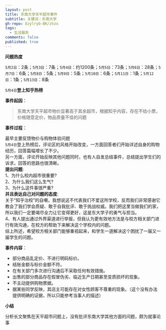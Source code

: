 ```yaml
---
layout: post
title: 东南大学天平超市事件
subtitle: 关键词：东南大学
gh-repo: Ezylryb-BK/zhzx
tags:
  - 生活服务
comments: false
published: true
---
```


**问题热度**

``5月2日``：2条；``5月3日``：7条；``5月4日``：约1200条；``5月5日``：73条；``5月6日``：28条；``5月7日``：6条；``5月8日``：5条；``5月9日``：5条；``5月10日``：6条；``5月11日``：1条；``5月12日``：1条；``5月13日``：8条

``5月4日``**登上知乎热榜**

**事件起因**：

>东南大学天平超市物价显著高于其余超市，根据知乎内容，存在不给小票，价格随意定价，物品质量不佳的问题

**事件过程**：

最早主要反馈物价与购物体验问题<br>
``5月4日``登上热榜后，评论区的风格开始改变，一方面回答者们开始详述自身的购物经历，回答篇幅增长了不少。<br>
另一方面，评论开始反映其他问题同时，也有人自发总结事件，总结提出学生们的诉求，回答的思路也很清晰。<br>
**提出问题**:<br>
1、为什么校内超市很重要?<br>
2、为什么我们这么生气?<br>
3、为什么这件事很严重?<br>
**并且表达自己对问题的态度**:<br>
关于“知乎治校”的自嘲，我想说这不代表我们不爱这所学校，反而我们非常感谢它教会了我们学会质疑、敢于自我批评、敢于挑战权威。我们把这里当做我们的家，所以我们一定要竭尽全力让它变得更好，这是东大学子的勇气与担当。<br>
4、有人提出通过外界渠道进行举报，但我认为更有效地方法是与校方相关部门进行有效沟通，在校方的帮助下来解决这个学校内的问题。<br>
综上所述，希望校方相关部门能够重视起来，和学生一道解决这个困扰了一届又一届学生的问题。<br>

**事件内容**：

- 部分商品乱定价、不进行明码标价。
- 结账金额与标价金额不符。
- 在有关部门多次进行沟通后不采取任何有效措施。
- 出售的部分商品存在假冒伪劣、临近生产日期甚至变质损坏的现象。
- 不主动提供购物票据。
- 据某些同学反映，其店主可能存在对女性顾客不尊重的现象。（这个没有办法提供明确的证据，所以只能参考当事人的描述）

**小结**

分析长文聚焦在天平超市问题上，没有批评东南大学其他方面的问题，颇为就事论事
